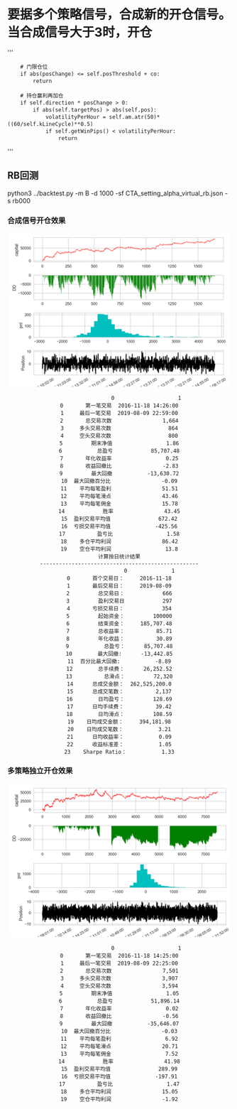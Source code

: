 # 要据多个策略信号，合成新的开仓信号。当合成信号大于3时，开仓

'''

        # 门限仓位
        if abs(posChange) <= self.posThreshold + co:
            return

        # 持仓赢利再加仓
        if self.direction * posChange > 0:
            if abs(self.targetPos) > abs(self.pos):
                volatilityPerHour = self.am.atr(50)*((60/self.kLineCycle)**0.5)
                if self.getWinPips() < volatilityPerHour:
                    return
'''

## RB回测
python3 ../backtest.py -m B -d 1000 -sf CTA_setting_alpha_virtual_rb.json -s rb000

### 合成信号开仓效果

<center>


![](0_rb000_RealityPosition.png)

```
                 0                    1
0       第一笔交易  2016-11-18 14:26:00
1     最后一笔交易  2019-08-09 22:59:00
2       总交易次数                1,664
3     多头交易次数                  864
4     空头交易次数                  800
5         期末净值                 1.86
6           总盈亏            85,707.48
7       年化收益率                 0.25
8       收益回撤比                -2.83
9         最大回撤           -13,630.72
10  最大回撤百分比                -0.09
11    平均每笔盈利                51.51
12    平均每笔滑点                43.46
13    平均每笔佣金                15.78
14            胜率                43.45
15  盈利交易平均值               672.42
16  亏损交易平均值              -425.56
17          盈亏比                 1.58
18    多仓平均利润                86.42
19    空仓平均利润                 13.8
计算按日统计结果
--------------------------------------------------
                   0              1
0       首个交易日：     2016-11-18
1       最后交易日：     2019-08-09
2         总交易日：            666
3         盈利交易日            297
4       亏损交易日：            354
5         起始资金：         100000
6         结束资金：     185,707.48
7         总收益率：          85.71
8         年化收益：          30.89
9           总盈亏：      85,707.48
10        最大回撤:      -13,442.85
11  百分比最大回撤:           -8.89
12        总手续费：      26,252.52
13          总滑点：         72,320
14      总成交金额：  262,525,200.0
15      总成交笔数：          2,137
16        日均盈亏：         128.69
17      日均手续费：          39.42
18        日均滑点：         108.59
19    日均成交金额：     394,181.98
20    日均成交笔数：           3.21
21      日均收益率：           0.09
22      收益标准差：           1.05
23    Sharpe Ratio：           1.33
```

</center>

### 多策略独立开仓效果

<center>


![](ATRRSI_rb000_12_AdverseSelectionSpread_rb000_True_.png)

```
                 0                    1
0       第一笔交易  2016-11-18 14:25:00
1     最后一笔交易  2019-08-09 22:25:00
2       总交易次数                7,501
3     多头交易次数                3,907
4     空头交易次数                3,594
5         期末净值                 1.05
6           总盈亏            51,896.14
7       年化收益率                 0.02
8       收益回撤比                -0.56
9         最大回撤           -35,646.07
10  最大回撤百分比                -0.03
11    平均每笔盈利                 6.92
12    平均每笔滑点                20.71
13    平均每笔佣金                 7.52
14            胜率                41.98
15  盈利交易平均值               289.99
16  亏损交易平均值              -197.91
17          盈亏比                 1.47
18    多仓平均利润                15.05
19    空仓平均利润                -1.92
```

</center>
